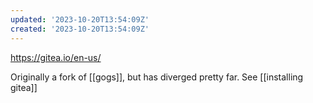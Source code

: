 ```yaml
---
updated: '2023-10-20T13:54:09Z'
created: '2023-10-20T13:54:09Z'
---
```

https://gitea.io/en-us/

Originally a fork of [[gogs]], but has diverged pretty far. See [[installing gitea]]